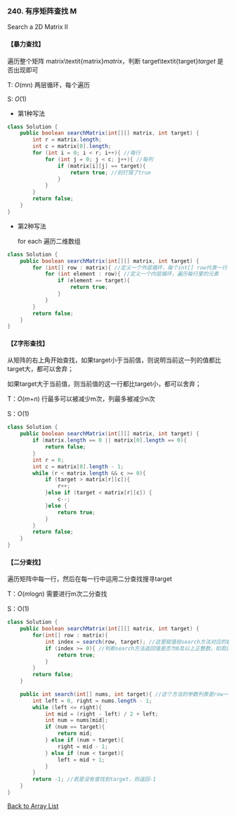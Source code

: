 ### 240. 有序矩阵查找 M

Search a 2D Matrix II

#### 【暴力查找】

遍历整个矩阵 matrix\textit{matrix}*matrix*，判断 target\textit{target}*target* 是否出现即可

T: *O*(mn) 两层循环，每个遍历

S: *O*(1)

- 第1种写法

```java
class Solution {
    public boolean searchMatrix(int[][] matrix, int target) {
        int r = matrix.length;
        int c = matrix[0].length;
        for (int i = 0; i < r; i++){ //每行
            for (int j = 0; j < c; j++){ //每列
                if (matrix[i][j] == target){
                    return true; //别打错了true
                } 
            }
        }
        return false;
    }
}
```

- 第2种写法

  for each 遍历二维数组

```java
class Solution {
    public boolean searchMatrix(int[][] matrix, int target) {
        for (int[] row : matrix){ //定义一个外层循环，每个int[] row代表一行
            for (int element : row){ //定义一个内层循环，遍历每行里的元素
                if (element == target){
                    return true;
                }
            }
        }
        return false;
    }
}
```



#### 【Z字形查找】

从矩阵的右上角开始查找，如果target小于当前值，则说明当前这一列的值都比target大，都可以舍弃；

如果target大于当前值，则当前值的这一行都比target小，都可以舍弃；

T：*O*(*m*+*n*)  行最多可以被减少m次，列最多被减少n次

S：O(1)

```java
class Solution {
    public boolean searchMatrix(int[][] matrix, int target) {
        if (matrix.length == 0 || matrix[0].length == 0){
            return false;
        }
        int r = 0;
        int c = matrix[0].length - 1;
        while (r < matrix.length && c >= 0){
            if (target > matrix[r][c]){
                r++;
            }else if (target < matrix[r][c]) {
                c--;
            }else {
                return true;
            }
        }
        return false;
    }
}
```



#### 【二分查找】

遍历矩阵中每一行，然后在每一行中运用二分查找搜寻target

T：*O*(*m*log*n*) 需要进行m次二分查找

S：O(1)

```java
class Solution {
    public boolean searchMatrix(int[][] matrix, int target) {
        for(int[] row : matrix){
            int index = search(row, target); //这里赋值给search方法对应的数据为在每一行row中查找target
            if (index >= 0){ //判断search方法返回值是否为0及以上正整数。如若index < 0, 则代表运营search方法没有查找到mid
                return true;
            }
        }
        return false;
    }
    
    public int search(int[] nums, int target){ //这个方法的参数列表是row一维数组，而不是整个int[][]matrix
        int left = 0, right = nums.length - 1;
        while (left <= right){
            int mid = (right - left) / 2 + left;
            int num = nums[mid];
            if (num == target){
                return mid;
            } else if (num > target){
                right = mid - 1;
            } else if (num < target){
                left = mid + 1;
            }
        }
        return -1; //若是没有查找到target，则返回-1
    }
}
```



[Back to Array List](https://github.com/xiaoshuzhao/leetcode-notes-java/blob/main/%E6%95%B0%E6%8D%AE%E7%BB%93%E6%9E%84/%E6%95%B0%E7%BB%84/Array%20List.md)
